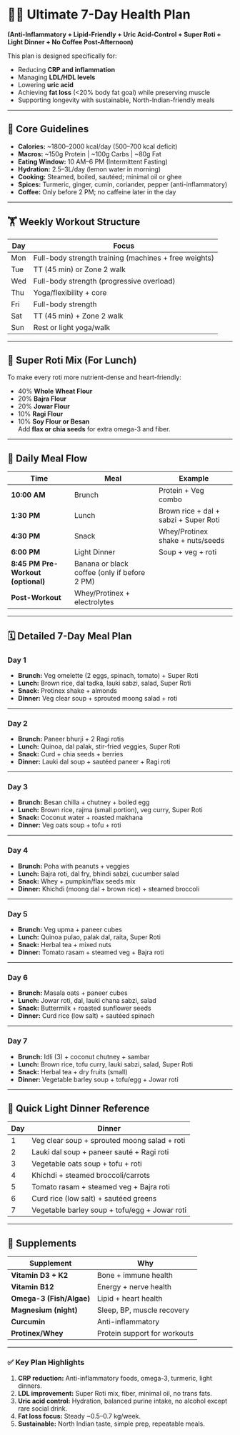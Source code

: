 # 🥗💪 Ultimate 7-Day Health Plan  
**(Anti-Inflammatory + Lipid-Friendly + Uric Acid-Control + Super Roti + Light Dinner + No Coffee Post-Afternoon)**

This plan is designed specifically for:  
- Reducing **CRP and inflammation**  
- Managing **LDL/HDL levels**  
- Lowering **uric acid**  
- Achieving **fat loss** (<20% body fat goal) while preserving muscle  
- Supporting longevity with sustainable, North-Indian-friendly meals  

---

## 🌟 Core Guidelines
- **Calories:** ~1800–2000 kcal/day (500–700 kcal deficit)  
- **Macros:** ~150g Protein | ~100g Carbs | ~80g Fat  
- **Eating Window:** 10 AM–6 PM (Intermittent Fasting)  
- **Hydration:** 2.5–3L/day (lemon water in morning)  
- **Cooking:** Steamed, boiled, sautéed; minimal oil or ghee  
- **Spices:** Turmeric, ginger, cumin, coriander, pepper (anti-inflammatory)  
- **Coffee:** Only before 2 PM; no caffeine later in the day  

---

## 🏋️ Weekly Workout Structure
| Day | Focus |
|-----|-------|
| Mon | Full-body strength training (machines + free weights) |
| Tue | TT (45 min) or Zone 2 walk |
| Wed | Full-body strength (progressive overload) |
| Thu | Yoga/flexibility + core |
| Fri | Full-body strength |
| Sat | TT (45 min) + Zone 2 walk |
| Sun | Rest or light yoga/walk |

---

## 🥖 Super Roti Mix (For Lunch)
To make every roti more nutrient-dense and heart-friendly:  
- 40% **Whole Wheat Flour**  
- 20% **Bajra Flour**  
- 20% **Jowar Flour**  
- 10% **Ragi Flour**  
- 10% **Soy Flour or Besan**  
Add **flax or chia seeds** for extra omega-3 and fiber.  

---

## 🥘 Daily Meal Flow
| Time | Meal | Example |
|------|------|---------|
| **10:00 AM** | Brunch | Protein + Veg combo |
| **1:30 PM** | Lunch | Brown rice + dal + sabzi + Super Roti |
| **4:30 PM** | Snack | Whey/Protinex shake + nuts/seeds |
| **6:00 PM** | Light Dinner | Soup + veg + roti |
| **8:45 PM Pre-Workout (optional)** | Banana or black coffee (only if before 2 PM) |
| **Post-Workout** | Whey/Protinex + electrolytes |

---

## 🗓️ Detailed 7-Day Meal Plan

### **Day 1**
- **Brunch:** Veg omelette (2 eggs, spinach, tomato) + Super Roti  
- **Lunch:** Brown rice, dal tadka, lauki sabzi, salad, Super Roti  
- **Snack:** Protinex shake + almonds  
- **Dinner:** Veg clear soup + sprouted moong salad + roti  

---

### **Day 2**
- **Brunch:** Paneer bhurji + 2 Ragi rotis  
- **Lunch:** Quinoa, dal palak, stir-fried veggies, Super Roti  
- **Snack:** Curd + chia seeds + berries  
- **Dinner:** Lauki dal soup + sautéed paneer + Ragi roti  

---

### **Day 3**
- **Brunch:** Besan chilla + chutney + boiled egg  
- **Lunch:** Brown rice, rajma (small portion), veg curry, Super Roti  
- **Snack:** Coconut water + roasted makhana  
- **Dinner:** Veg oats soup + tofu + roti  

---

### **Day 4**
- **Brunch:** Poha with peanuts + veggies  
- **Lunch:** Bajra roti, dal fry, bhindi sabzi, cucumber salad  
- **Snack:** Whey + pumpkin/flax seeds mix  
- **Dinner:** Khichdi (moong dal + brown rice) + steamed broccoli  

---

### **Day 5**
- **Brunch:** Veg upma + paneer cubes  
- **Lunch:** Quinoa pulao, palak dal, raita, Super Roti  
- **Snack:** Herbal tea + mixed nuts  
- **Dinner:** Tomato rasam + steamed veg + Bajra roti  

---

### **Day 6**
- **Brunch:** Masala oats + paneer cubes  
- **Lunch:** Jowar roti, dal, lauki chana sabzi, salad  
- **Snack:** Buttermilk + roasted sunflower seeds  
- **Dinner:** Curd rice (low salt) + sautéed spinach  

---

### **Day 7**
- **Brunch:** Idli (3) + coconut chutney + sambar  
- **Lunch:** Brown rice, tofu curry, lauki sabzi, salad, Super Roti  
- **Snack:** Herbal tea + dry fruits (small)  
- **Dinner:** Vegetable barley soup + tofu/egg + Jowar roti  

---

## 🌙 Quick Light Dinner Reference
| Day | Dinner |
|-----|--------|
| 1 | Veg clear soup + sprouted moong salad + roti |
| 2 | Lauki dal soup + paneer sauté + Ragi roti |
| 3 | Vegetable oats soup + tofu + roti |
| 4 | Khichdi + steamed broccoli/carrots |
| 5 | Tomato rasam + steamed veg + Bajra roti |
| 6 | Curd rice (low salt) + sautéed greens |
| 7 | Vegetable barley soup + tofu/egg + Jowar roti |

---

## 🥛 Supplements
| Supplement | Why |
|------------|-----|
| **Vitamin D3 + K2** | Bone + immune health |
| **Vitamin B12** | Energy + nerve health |
| **Omega-3 (Fish/Algae)** | Lipid + heart health |
| **Magnesium (night)** | Sleep, BP, muscle recovery |
| **Curcumin** | Anti-inflammatory |
| **Protinex/Whey** | Protein support for workouts |

---

### ✅ Key Plan Highlights
1. **CRP reduction:** Anti-inflammatory foods, omega-3, turmeric, light dinners.  
2. **LDL improvement:** Super Roti mix, fiber, minimal oil, no trans fats.  
3. **Uric acid control:** Hydration, balanced purine intake, no alcohol except rare social drink.  
4. **Fat loss focus:** Steady ~0.5–0.7 kg/week.  
5. **Sustainable:** North Indian taste, simple prep, repeatable meals.  
